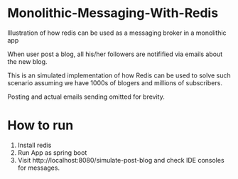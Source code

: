 # Monolithic-Messaging-With-Redis
Illustration of how redis can be used as a messaging broker in a monolithic app

When user post a blog, all his/her followers are notifified via emails about the new blog.

This is an simulated implementation of how Redis can be used to solve such scenario assuming we have 1000s of blogers and millions of subscribers.

Posting and actual emails sending omitted for brevity.

# How to run
1. Install redis
2. Run App as spring boot
3. Visit http://localhost:8080/simulate-post-blog and check IDE consoles for messages.
